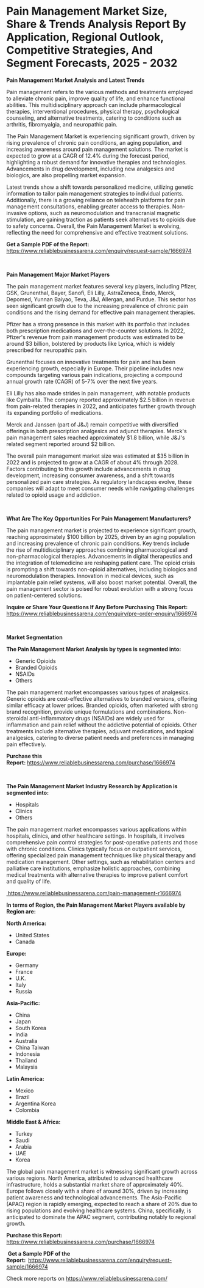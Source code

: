 <p><h1>Pain Management Market Size, Share & Trends Analysis Report By Application, Regional Outlook, Competitive Strategies, And Segment Forecasts, 2025 - 2032</h1></p><p><strong>Pain Management Market Analysis and Latest Trends</strong></p>
<p><p>Pain management refers to the various methods and treatments employed to alleviate chronic pain, improve quality of life, and enhance functional abilities. This multidisciplinary approach can include pharmacological therapies, interventional procedures, physical therapy, psychological counseling, and alternative treatments, catering to conditions such as arthritis, fibromyalgia, and neuropathic pain.</p><p>The Pain Management Market is experiencing significant growth, driven by rising prevalence of chronic pain conditions, an aging population, and increasing awareness around pain management solutions. The market is expected to grow at a CAGR of 12.4% during the forecast period, highlighting a robust demand for innovative therapies and technologies. Advancements in drug development, including new analgesics and biologics, are also propelling market expansion.</p><p>Latest trends show a shift towards personalized medicine, utilizing genetic information to tailor pain management strategies to individual patients. Additionally, there is a growing reliance on telehealth platforms for pain management consultations, enabling greater access to therapies. Non-invasive options, such as neuromodulation and transcranial magnetic stimulation, are gaining traction as patients seek alternatives to opioids due to safety concerns. Overall, the Pain Management Market is evolving, reflecting the need for comprehensive and effective treatment solutions.</p></p>
<p><strong>Get a Sample PDF of the Report:&nbsp;</strong> <a href="https://www.reliablebusinessarena.com/enquiry/request-sample/1666974?utm_campaign=2994&utm_medium=2&utm_source=Github&utm_content=ia&utm_term=06032025&utm_id=pain-management">https://www.reliablebusinessarena.com/enquiry/request-sample/1666974</a></p>
<p>&nbsp;</p>
<p><strong>Pain Management Major Market Players</strong></p>
<p><p>The pain management market features several key players, including Pfizer, GSK, Grunenthal, Bayer, Sanofi, Eli Lilly, AstraZeneca, Endo, Merck, Depomed, Yunnan Baiyao, Teva, J&J, Allergan, and Purdue. This sector has seen significant growth due to the increasing prevalence of chronic pain conditions and the rising demand for effective pain management therapies.</p><p>Pfizer has a strong presence in this market with its portfolio that includes both prescription medications and over-the-counter solutions. In 2022, Pfizer's revenue from pain management products was estimated to be around $3 billion, bolstered by products like Lyrica, which is widely prescribed for neuropathic pain.</p><p>Grunenthal focuses on innovative treatments for pain and has been experiencing growth, especially in Europe. Their pipeline includes new compounds targeting various pain indications, projecting a compound annual growth rate (CAGR) of 5-7% over the next five years.</p><p>Eli Lilly has also made strides in pain management, with notable products like Cymbalta. The company reported approximately $2.5 billion in revenue from pain-related therapies in 2022, and anticipates further growth through its expanding portfolio of medications.</p><p>Merck and Janssen (part of J&J) remain competitive with diversified offerings in both prescription analgesics and adjunct therapies. Merck's pain management sales reached approximately $1.8 billion, while J&J's related segment reported around $2 billion.</p><p>The overall pain management market size was estimated at $35 billion in 2022 and is projected to grow at a CAGR of about 4% through 2028. Factors contributing to this growth include advancements in drug development, increasing consumer awareness, and a shift towards personalized pain care strategies. As regulatory landscapes evolve, these companies will adapt to meet consumer needs while navigating challenges related to opioid usage and addiction.</p></p>
<p>&nbsp;</p>
<p><strong>What Are The Key Opportunities For Pain Management Manufacturers?</strong></p>
<p><p>The pain management market is projected to experience significant growth, reaching approximately $100 billion by 2025, driven by an aging population and increasing prevalence of chronic pain conditions. Key trends include the rise of multidisciplinary approaches combining pharmacological and non-pharmacological therapies. Advancements in digital therapeutics and the integration of telemedicine are reshaping patient care. The opioid crisis is prompting a shift towards non-opioid alternatives, including biologics and neuromodulation therapies. Innovation in medical devices, such as implantable pain relief systems, will also boost market potential. Overall, the pain management sector is poised for robust evolution with a strong focus on patient-centered solutions.</p></p>
<p><strong>Inquire or Share Your Questions If Any Before Purchasing This Report:</strong> <a href="https://www.reliablebusinessarena.com/enquiry/pre-order-enquiry/1666974?utm_campaign=2994&utm_medium=2&utm_source=Github&utm_content=ia&utm_term=06032025&utm_id=pain-management">https://www.reliablebusinessarena.com/enquiry/pre-order-enquiry/1666974</a></p>
<p>&nbsp;</p>
<p><strong>Market Segmentation</strong></p>
<p><strong>The Pain Management Market Analysis by types is segmented into:</strong></p>
<p><ul><li>Generic Opioids</li><li>Branded Opioids</li><li>NSAIDs</li><li>Others</li></ul></p>
<p><p>The pain management market encompasses various types of analgesics. Generic opioids are cost-effective alternatives to branded versions, offering similar efficacy at lower prices. Branded opioids, often marketed with strong brand recognition, provide unique formulations and combinations. Non-steroidal anti-inflammatory drugs (NSAIDs) are widely used for inflammation and pain relief without the addictive potential of opioids. Other treatments include alternative therapies, adjuvant medications, and topical analgesics, catering to diverse patient needs and preferences in managing pain effectively.</p></p>
<p><strong>Purchase this Report:&nbsp;</strong><a href="https://www.reliablebusinessarena.com/purchase/1666974?utm_campaign=2994&utm_medium=2&utm_source=Github&utm_content=ia&utm_term=06032025&utm_id=pain-management">https://www.reliablebusinessarena.com/purchase/1666974</a></p>
<p>&nbsp;</p>
<p><strong>The Pain Management Market Industry Research by Application is segmented into:</strong></p>
<p><ul><li>Hospitals</li><li>Clinics</li><li>Others</li></ul></p>
<p><p>The pain management market encompasses various applications within hospitals, clinics, and other healthcare settings. In hospitals, it involves comprehensive pain control strategies for post-operative patients and those with chronic conditions. Clinics typically focus on outpatient services, offering specialized pain management techniques like physical therapy and medication management. Other settings, such as rehabilitation centers and palliative care institutions, emphasize holistic approaches, combining medical treatments with alternative therapies to improve patient comfort and quality of life.</p></p>
<p><a href="https://www.reliablebusinessarena.com/pain-management-r1666974?utm_campaign=2994&utm_medium=2&utm_source=Github&utm_content=ia&utm_term=06032025&utm_id=pain-management">&nbsp;https://www.reliablebusinessarena.com/pain-management-r1666974</a></p>
<p><strong>In terms of Region, the Pain Management Market Players available by Region are:</strong></p>
<p>
    <p> <strong> North America: </strong>
        <ul>
            <li>United States</li>
            <li>Canada</li>
        </ul>
        </p> 
    <p> <strong> Europe: </strong>
        <ul>
            <li>Germany</li>
            <li>France</li>
            <li>U.K.</li>
            <li>Italy</li>
            <li>Russia</li>
        </ul>
        </p> 
    <p> <strong> Asia-Pacific: </strong>
        <ul>
            <li>China</li>
            <li>Japan</li>
            <li>South Korea</li>
            <li>India</li>
            <li>Australia</li>
            <li>China Taiwan</li>
            <li>Indonesia</li>
            <li>Thailand</li>
            <li>Malaysia</li>
        </ul>
        </p> 
    <p> <strong> Latin America: </strong>
        <ul>
            <li>Mexico</li>
            <li>Brazil</li>
            <li>Argentina Korea</li>
            <li>Colombia</li>
        </ul>
        </p> 
    <p> <strong> Middle East & Africa: </strong>
        <ul>
            <li>Turkey</li>
            <li>Saudi</li>
            <li>Arabia</li>
            <li>UAE</li>
            <li>Korea</li>
        </ul>
    </p>
    </p>
<p><p>The global pain management market is witnessing significant growth across various regions. North America, attributed to advanced healthcare infrastructure, holds a substantial market share of approximately 40%. Europe follows closely with a share of around 30%, driven by increasing patient awareness and technological advancements. The Asia-Pacific (APAC) region is rapidly emerging, expected to reach a share of 20% due to rising populations and evolving healthcare systems. China, specifically, is anticipated to dominate the APAC segment, contributing notably to regional growth.</p></p>
<p><strong>Purchase this Report: </strong><a href="https://www.reliablebusinessarena.com/purchase/1666974?utm_campaign=2994&utm_medium=2&utm_source=Github&utm_content=ia&utm_term=06032025&utm_id=pain-management">https://www.reliablebusinessarena.com/purchase/1666974</a></p>
<p>&nbsp;<strong>Get a Sample PDF of the Report:&nbsp;&nbsp;</strong><a href="https://www.reliablebusinessarena.com/enquiry/request-sample/1666974?utm_campaign=2994&utm_medium=2&utm_source=Github&utm_content=ia&utm_term=06032025&utm_id=pain-management">https://www.reliablebusinessarena.com/enquiry/request-sample/1666974</a></p>
<p><strong></strong></p>
<p>Check more reports on <a href="https://www.reliablebusinessarena.com/?utm_campaign=2994&utm_medium=2&utm_source=Github&utm_content=ia&utm_term=06032025&utm_id=pain-management">https://www.reliablebusinessarena.com/</a></p>